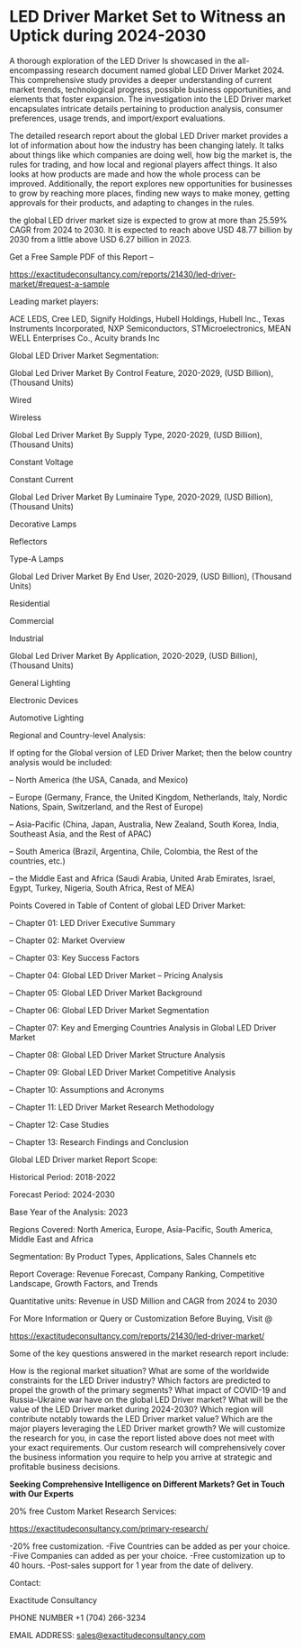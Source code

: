 # LED Driver Market Set to Witness an Uptick during 2024-2030

A thorough exploration of the LED Driver Is showcased  in the all-encompassing research document named global LED Driver Market 2024. This comprehensive study provides a deeper understanding of current market trends, technological progress, possible business opportunities, and elements that foster expansion. The investigation into the LED Driver market encapsulates intricate details pertaining to production analysis, consumer preferences, usage trends, and import/export evaluations.

The detailed research report about the global LED Driver market provides a lot of information about how the industry has been changing lately. It talks about things like which companies are doing well, how big the market is, the rules for trading, and how local and regional players affect things. It also looks at how products are made and how the whole process can be improved. Additionally, the report explores new opportunities for businesses to grow by reaching more places, finding new ways to make money, getting approvals for their products, and adapting to changes in the rules.

the global LED driver market size is expected to grow at more than 25.59% CAGR from 2024 to 2030. It is expected to reach above USD 48.77 billion by 2030 from a little above USD 6.27 billion in 2023.

Get a Free Sample PDF of this Report –

https://exactitudeconsultancy.com/reports/21430/led-driver-market/#request-a-sample

Leading market players:

ACE LEDS, Cree LED, Signify Holdings, Hubell Holdings, Hubell Inc., Texas Instruments Incorporated, NXP Semiconductors, STMicroelectronics, MEAN WELL Enterprises Co., Acuity brands Inc

Global LED Driver Market Segmentation:

Global Led Driver Market By Control Feature, 2020-2029, (USD Billion), (Thousand Units)

Wired

Wireless

Global Led Driver Market By Supply Type, 2020-2029, (USD Billion), (Thousand Units)

Constant Voltage

Constant Current

Global Led Driver Market By Luminaire Type, 2020-2029, (USD Billion), (Thousand Units)

Decorative Lamps

Reflectors

Type-A Lamps

Global Led Driver Market By End User, 2020-2029, (USD Billion), (Thousand Units)

Residential

Commercial

Industrial

Global Led Driver Market By Application, 2020-2029, (USD Billion), (Thousand Units)

General Lighting

Electronic Devices

Automotive Lighting

Regional and Country-level Analysis:

If opting for the Global version of LED Driver Market; then the below country analysis would be included:

– North America (the USA, Canada, and Mexico)

– Europe (Germany, France, the United Kingdom, Netherlands, Italy, Nordic Nations, Spain, Switzerland, and the Rest of Europe)

– Asia-Pacific (China, Japan, Australia, New Zealand, South Korea, India, Southeast Asia, and the Rest of APAC)

– South America (Brazil, Argentina, Chile, Colombia, the Rest of the countries, etc.)

– the Middle East and Africa (Saudi Arabia, United Arab Emirates, Israel, Egypt, Turkey, Nigeria, South Africa, Rest of MEA)

Points Covered in Table of Content of global LED Driver Market:

– Chapter 01:  LED Driver Executive Summary

– Chapter 02: Market Overview

– Chapter 03: Key Success Factors

– Chapter 04: Global LED Driver Market – Pricing Analysis

– Chapter 05: Global LED Driver Market Background

– Chapter 06: Global LED Driver Market Segmentation

– Chapter 07: Key and Emerging Countries Analysis in Global LED Driver Market

– Chapter 08: Global LED Driver Market Structure Analysis

– Chapter 09: Global LED Driver Market Competitive Analysis

– Chapter 10: Assumptions and Acronyms

– Chapter 11: LED Driver Market Research Methodology

– Chapter 12: Case Studies

– Chapter 13: Research Findings and Conclusion

Global LED Driver market Report Scope:

Historical Period: 2018-2022

Forecast Period: 2024-2030

Base Year of the Analysis: 2023

Regions Covered: North America, Europe, Asia-Pacific, South America, Middle East and Africa

Segmentation: By Product Types, Applications, Sales Channels etc

Report Coverage: Revenue Forecast, Company Ranking, Competitive Landscape, Growth Factors, and Trends

Quantitative units: Revenue in USD Million and CAGR from 2024 to 2030

For More Information or Query or Customization Before Buying, Visit @

https://exactitudeconsultancy.com/reports/21430/led-driver-market/

Some of the key questions answered in the market research report include:

How is the regional market situation?
What are some of the worldwide constraints for the LED Driver industry?
Which factors are predicted to propel the growth of the primary segments?
What impact of COVID-19 and Russia-Ukraine war have on the global LED Driver market?
What will be the value of the LED Driver market during 2024-2030?
Which region will contribute notably towards the LED Driver market value?
Which are the major players leveraging the LED Driver market growth?
We will customize the research for you, in case the report listed above does not meet with your exact requirements. Our custom research will comprehensively cover the business information you require to help you arrive at strategic and profitable business decisions.

**Seeking Comprehensive Intelligence on Different Markets? Get in Touch with Our Experts**

20% free Custom Market Research Services:

https://exactitudeconsultancy.com/primary-research/

-20% free customization.
-Five Countries can be added as per your choice.
-Five Companies can added as per your choice.
-Free customization up to 40 hours.
-Post-sales support for 1 year from the date of delivery.

Contact:

Exactitude Consultancy

PHONE NUMBER +1 (704) 266-3234

EMAIL ADDRESS: sales@exactitudeconsultancy.com
